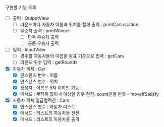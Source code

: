구현할 기능 목록
- [ ] 출력 : OutputView
  - [ ] 라운드마다 자동차 이름과 위치를 함께 출력 : printCarLocation
  - [ ] 우승자 출력 : printWinner
    - [ ] 단독 우승자 출력 
    - [ ] 공동 우승자 출력
- [ ] 입력 : InputView
  - [ ] 경주할 자동차들의 이름을 쉼표 기준으로 입력 : getCars
  - [ ] 라운드 횟수 입력 : getRounds
- [x] 자동차 객체 : Car
  - [x] 인스턴스 변수 : 이름
  - [x] 인스턴스 변수 : 위치
  - [x] 생성자 : 이름은 5자 이하만 가능
  - [x] 메서드 : 무작위 값이 4 이상일 경우 전진. count만큼 반복 - moveIfSatisfy
- [x] 자동차 객체 일급컬렉션 : Cars
  - [x] 인스턴스 변수 : 자동차 리스트
  - [x] 메서드 : 리스트의 자동차들 전진
  - [x] 메서드 : 리스트의 자동차들 출력